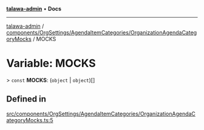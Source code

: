 [**talawa-admin**](../../../../../README.md) • **Docs**

***

[talawa-admin](../../../../../modules.md) / [components/OrgSettings/AgendaItemCategories/OrganizationAgendaCategoryMocks](../README.md) / MOCKS

# Variable: MOCKS

\> `const` **MOCKS**: (`object` \| `object`)[]

## Defined in

[src/components/OrgSettings/AgendaItemCategories/OrganizationAgendaCategoryMocks.ts:5](https://github.com/PalisadoesFoundation/talawa-admin/blob/7a991b3aa824070bd53d6367f1ce7f072321af88/src/components/OrgSettings/AgendaItemCategories/OrganizationAgendaCategoryMocks.ts#L5)
